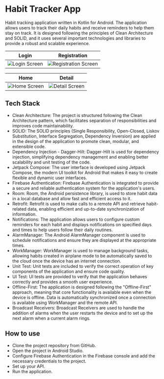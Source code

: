 # Habit Tracker App

Habit tracking application written in Kotlin for Android. The application allows users to track their daily habits and receive reminders to help them stay on track. It is designed following the principles of Clean Architecture and SOLID, and it uses several important technologies and libraries to provide a robust and scalable experience.

Login             |  Registration
:-------------------------:|:-------------------------:
![Login Screen](https://github.com/MKiperszmid/HabitsAppCourse/assets/16141845/11e3d710-d2f3-4209-941c-7c59b0c27deb) | ![Registration Screen](https://github.com/MKiperszmid/HabitsAppCourse/assets/16141845/fc72f8ff-badd-48f4-99c6-23ba076b626f)

Home             |  Detail
:-------------------------:|:-------------------------:
![Home Screen](https://github.com/MKiperszmid/HabitsAppCourse/assets/16141845/84c02624-3043-4fd1-a889-ff82c0f62455) | ![Detail Screen](https://github.com/MKiperszmid/HabitsAppCourse/assets/16141845/a712bb7e-df63-4947-86e8-20057dd0f5d6)



## Tech Stack

- Clean Architecture: The project is structured following the Clean Architecture pattern, which facilitates separation of responsibilities and improves code maintainability.
- SOLID: The SOLID principles (Single Responsibility, Open-Closed, Liskov Substitution, Interface Segregation, Dependency Inversion) are applied in the design of the application to promote clean, modular, and extensible code.
- Dependency Injection - Dagger-Hilt: Dagger-Hilt is used for dependency injection, simplifying dependency management and enabling better scalability and unit testing of the code.
- Jetpack Compose: The user interface is developed using Jetpack Compose, the modern UI toolkit for Android that makes it easy to create flexible and dynamic user interfaces.
- Firebase Authentication: Firebase Authentication is integrated to provide a secure and reliable authentication system for the application's users.
- Room: Room, the Android persistence library, is used to store habit data in a local database and allow fast and efficient access to it.
- Retrofit: Retrofit is used to make calls to a remote API and retrieve habit-related data, enabling efficient and up-to-date synchronization of information.
- Notifications: The application allows users to configure custom reminders for each habit and displays notifications on specified days and times to help users follow their daily routines.
- AlarmManager: The Android AlarmManager component is used to schedule notifications and ensure they are displayed at the appropriate times.
- WorkManager: WorkManager is used to manage background tasks, allowing habits created in airplane mode to be automatically saved to the cloud once the device has an internet connection.
- Unit Test: Unit tests are included to verify the correct operation of key components of the application and ensure code quality.
- UI Test: UI tests are provided to verify that the application behaves correctly and provides a smooth user experience.
- Offline-First: The application is designed following the "Offline-First" approach, meaning that core functionality is available even when the device is offline. Data is automatically synchronized once a connection is available using WorkManager and the remote API.
- Broadcast Receivers: Broadcast Receivers are used to handle the addition of alarms when the user restarts the device and to set up the next alarm when a current alarm rings.

## How to use

- Clone the project repository from GitHub.
- Open the project in Android Studio.
- Configure Firebase Authentication in the Firebase console and add the necessary credentials to the project.
- Set up your API.
- Run the application.
